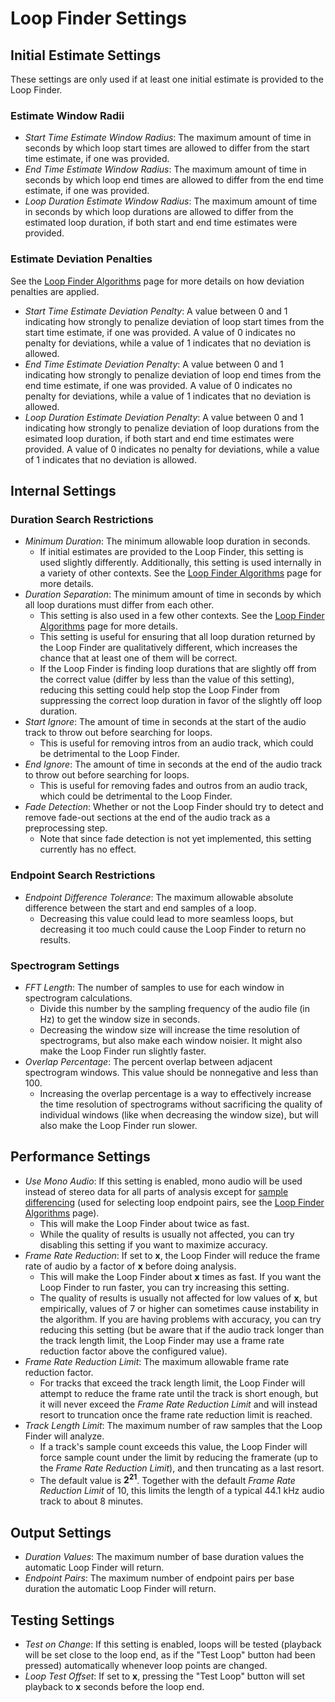 # Loop Finder Settings

## Initial Estimate Settings

These settings are only used if at least one initial estimate is provided to the Loop Finder.

### Estimate Window Radii

- *Start Time Estimate Window Radius*: The maximum amount of time in seconds by which loop start times are allowed to differ from the start time estimate, if one was provided.
- *End Time Estimate Window Radius*: The maximum amount of time in seconds by which loop end times are allowed to differ from the end time estimate, if one was provided.
- *Loop Duration Estimate Window Radius*: The maximum amount of time in seconds by which loop durations are allowed to differ from the estimated loop duration, if both start and end time estimates were provided.

### Estimate Deviation Penalties

See the [Loop Finder Algorithms](loopfinder_algorithms.md) page for more details on how deviation penalties are applied.

- *Start Time Estimate Deviation Penalty*: A value between 0 and 1 indicating how strongly to penalize deviation of loop start times from the start time estimate, if one was provided. A value of 0 indicates no penalty for deviations, while a value of 1 indicates that no deviation is allowed.
- *End Time Estimate Deviation Penalty*: A value between 0 and 1 indicating how strongly to penalize deviation of loop end times from the end time estimate, if one was provided. A value of 0 indicates no penalty for deviations, while a value of 1 indicates that no deviation is allowed.
- *Loop Duration Estimate Deviation Penalty*: A value between 0 and 1 indicating how strongly to penalize deviation of loop durations from the esimated loop duration, if both start and end time estimates were provided. A value of 0 indicates no penalty for deviations, while a value of 1 indicates that no deviation is allowed.

## Internal Settings

### Duration Search Restrictions

- *Minimum Duration*: The minimum allowable loop duration in seconds.
    - If initial estimates are provided to the Loop Finder, this setting is used slightly differently. Additionally, this setting is used internally in a variety of other contexts. See the [Loop Finder Algorithms](loopfinder_algorithms.md) page for more details.
- *Duration Separation*: The minimum amount of time in seconds by which all loop durations must differ from each other.
    - This setting is also used in a few other contexts. See the [Loop Finder Algorithms](loopfinder_algorithms.md) page for more details.
    - This setting is useful for ensuring that all loop duration returned by the Loop Finder are qualitatively different, which increases the chance that at least one of them will be correct.
    - If the Loop Finder is finding loop durations that are slightly off from the correct value (differ by less than the value of this setting), reducing this setting could help stop the Loop Finder from suppressing the correct loop duration in favor of the slightly off loop duration.
- *Start Ignore*: The amount of time in seconds at the start of the audio track to throw out before searching for loops.
    - This is useful for removing intros from an audio track, which could be detrimental to the Loop Finder.
- *End Ignore*: The amount of time in seconds at the end of the audio track to throw out before searching for loops.
    - This is useful for removing fades and outros from an audio track, which could be detrimental to the Loop Finder.
- *Fade Detection*: Whether or not the Loop Finder should try to detect and remove fade-out sections at the end of the audio track as a preprocessing step.
    - Note that since fade detection is not yet implemented, this setting currently has no effect.

### Endpoint Search Restrictions

- *Endpoint Difference Tolerance*: The maximum allowable absolute difference between the start and end samples of a loop.
    - Decreasing this value could lead to more seamless loops, but decreasing it too much could cause the Loop Finder to return no results.

### Spectrogram Settings

- *FFT Length*: The number of samples to use for each window in spectrogram calculations.
    - Divide this number by the sampling frequency of the audio file (in Hz) to get the window size in seconds.
    - Decreasing the window size will increase the time resolution of spectrograms, but also make each window noisier. It might also make the Loop Finder run slightly faster.
- *Overlap Percentage*: The percent overlap between adjacent spectrogram windows. This value should be nonnegative and less than 100.
    - Increasing the overlap percentage is a way to effectively increase the time resolution of spectrograms without sacrificing the quality of individual windows (like when decreasing the window size), but will also make the Loop Finder run slower.

## Performance Settings

- *Use Mono Audio*: If this setting is enabled, mono audio will be used instead of stereo data for all parts of analysis except for [sample differencing](loopfinder_algorithms_core_techniques.md#sample-differencing) (used for selecting loop endpoint pairs, see the [Loop Finder Algorithms](loopfinder_algorithms.md) page).
    - This will make the Loop Finder about twice as fast.
    - While the quality of results is usually not affected, you can try disabling this setting if you want to maximize accuracy.
- *Frame Rate Reduction*: If set to **x**, the Loop Finder will reduce the frame rate of audio by a factor of **x** before doing analysis.
    - This will make the Loop Finder about **x** times as fast. If you want the Loop Finder to run faster, you can try increasing this setting.
    - The quality of results is usually not affected for low values of **x**, but empirically, values of 7 or higher can sometimes cause instability in the algorithm. If you are having problems with accuracy, you can try reducing this setting (but be aware that if the audio track longer than the track length limit, the Loop Finder may use a frame rate reduction factor above the configured value).
- *Frame Rate Reduction Limit*: The maximum allowable frame rate reduction factor.
    - For tracks that exceed the track length limit, the Loop Finder will attempt to reduce the frame rate until the track is short enough, but it will never exceed the *Frame Rate Reduction Limit* and will instead resort to truncation once the frame rate reduction limit is reached.
- *Track Length Limit*: The maximum number of raw samples that the Loop Finder will analyze.
    - If a track's sample count exceeds this value, the Loop Finder will force sample count under the limit by reducing the framerate (up to the *Frame Rate Reduction Limit*), and then truncating as a last resort.
    - The default value is **2<sup>21</sup>**. Together with the default *Frame Rate Reduction Limit* of 10, this limits the length of a typical 44.1 kHz audio track to about 8 minutes.

## Output Settings

- *Duration Values*: The maximum number of base duration values the automatic Loop Finder will return.
- *Endpoint Pairs*: The maximum number of endpoint pairs per base duration the automatic Loop Finder will return.

## Testing Settings

- *Test on Change*: If this setting is enabled, loops will be tested (playback will be set close to the loop end, as if the "Test Loop" button had been pressed) automatically whenever loop points are changed.
- *Loop Test Offset*: If set to **x**, pressing the "Test Loop" button will set playback to **x** seconds before the loop end.